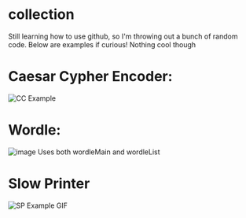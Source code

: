 # collection
Still learning how to use github, so I'm throwing out a bunch of random code. Below are examples if curious! Nothing cool though

# Caesar Cypher Encoder:
![CC Example](https://user-images.githubusercontent.com/75642696/176654736-7d5c3842-7d31-4d3c-b2f4-5aee6a9a0a8e.PNG)


# Wordle:
![image](https://user-images.githubusercontent.com/75642696/176653837-024784b6-e7ce-4af9-abaa-900a58ebecef.png)
Uses both wordleMain and wordleList

# Slow Printer
![SP Example GIF](https://user-images.githubusercontent.com/75642696/176656597-ad14d4a9-5296-4f88-9022-4eebf8d2a808.gif)
